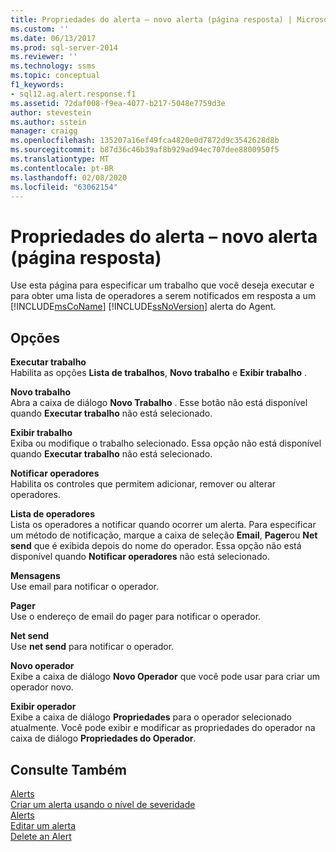 ```yaml
---
title: Propriedades do alerta – novo alerta (página resposta) | Microsoft Docs
ms.custom: ''
ms.date: 06/13/2017
ms.prod: sql-server-2014
ms.reviewer: ''
ms.technology: ssms
ms.topic: conceptual
f1_keywords:
- sql12.ag.alert.response.f1
ms.assetid: 72daf008-f9ea-4077-b217-5048e7759d3e
author: stevestein
ms.author: sstein
manager: craigg
ms.openlocfilehash: 135207a16ef49fca4820e0d7872d9c3542628d8b
ms.sourcegitcommit: b87d36c46b39af8b929ad94ec707dee8800950f5
ms.translationtype: MT
ms.contentlocale: pt-BR
ms.lasthandoff: 02/08/2020
ms.locfileid: "63062154"
---
```

# <a name="alert-properties-new-alert-response-page"></a>Propriedades do alerta – novo alerta (página resposta)
  Use esta página para especificar um trabalho que você deseja executar e para obter uma lista de operadores a serem notificados em resposta a um [!INCLUDE[msCoName](../../includes/msconame-md.md)] [!INCLUDE[ssNoVersion](../../includes/ssnoversion-md.md)] alerta do Agent.  
  
## <a name="options"></a>Opções  
 **Executar trabalho**  
 Habilita as opções **Lista de trabalhos**, **Novo trabalho** e **Exibir trabalho** .  
  
 **Novo trabalho**  
 Abra a caixa de diálogo **Novo Trabalho** . Esse botão não está disponível quando **Executar trabalho** não está selecionado.  
  
 **Exibir trabalho**  
 Exiba ou modifique o trabalho selecionado. Essa opção não está disponível quando **Executar trabalho** não está selecionado.  
  
 **Notificar operadores**  
 Habilita os controles que permitem adicionar, remover ou alterar operadores.  
  
 **Lista de operadores**  
 Lista os operadores a notificar quando ocorrer um alerta. Para especificar um método de notificação, marque a caixa de seleção **Email**, **Pager**ou **Net send** que é exibida depois do nome do operador. Essa opção não está disponível quando **Notificar operadores** não está selecionado.  
  
 **Mensagens**  
 Use email para notificar o operador.  
  
 **Pager**  
 Use o endereço de email do pager para notificar o operador.  
  
 **Net send**  
 Use **net send** para notificar o operador.  
  
 **Novo operador**  
 Exibe a caixa de diálogo **Novo Operador** que você pode usar para criar um operador novo.  
  
 **Exibir operador**  
 Exibe a caixa de diálogo **Propriedades** para o operador selecionado atualmente. Você pode exibir e modificar as propriedades do operador na caixa de diálogo **Propriedades do Operador**.  
  
## <a name="see-also"></a>Consulte Também  
 [Alerts](alerts.md)   
 [Criar um alerta usando o nível de severidade](create-an-alert-using-severity-level.md)   
 [Alerts](alerts.md)   
 [Editar um alerta](edit-an-alert.md)   
 [Delete an Alert](delete-an-alert.md)  
  
  
